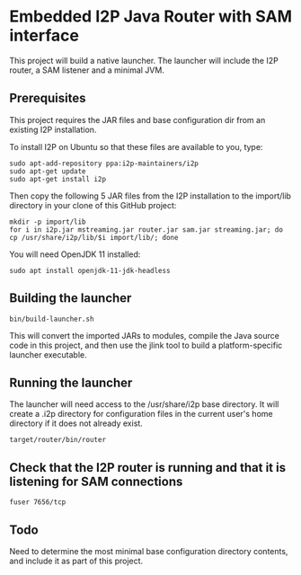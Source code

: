 # Embedded I2P Java Router with SAM interface

This project will build a native launcher. The launcher will include the I2P router, a SAM listener and a minimal JVM.

## Prerequisites

This project requires the JAR files and base configuration dir from an existing I2P installation.

To install I2P on Ubuntu so that these files are available to you, type:

```
sudo apt-add-repository ppa:i2p-maintainers/i2p
sudo apt-get update
sudo apt-get install i2p
```

Then copy the following 5 JAR files from the I2P installation to the import/lib directory in your clone of this GitHub project:

```
mkdir -p import/lib
for i in i2p.jar mstreaming.jar router.jar sam.jar streaming.jar; do cp /usr/share/i2p/lib/$i import/lib/; done
```

You will need OpenJDK 11 installed:

`sudo apt install openjdk-11-jdk-headless`

## Building the launcher

`bin/build-launcher.sh`

This will convert the imported JARs to modules, compile the Java source code in this project, and then use the jlink tool
to build a platform-specific launcher executable.

## Running the launcher

The launcher will need access to the /usr/share/i2p base directory. It will create a .i2p directory for configuration
files in the current user's home directory if it does not already exist.

`target/router/bin/router`

## Check that the I2P router is running and that it is listening for SAM connections

`fuser 7656/tcp`

## Todo
Need to determine the most minimal base configuration directory contents, and include it as part of this project.
